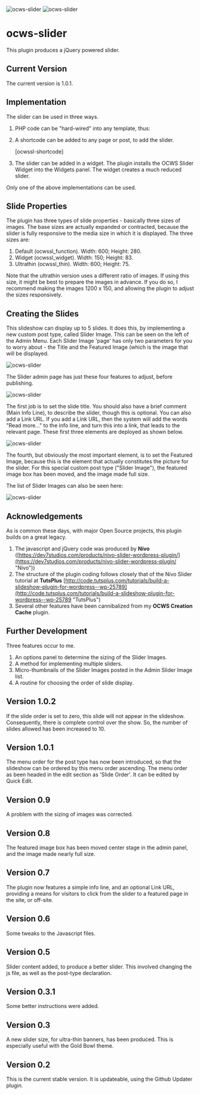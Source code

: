 ![ocws-slider](./images/castlelogo80x80.png) ![ocws-slider](./images/palmtree80x80.png)

# ocws-slider
This plugin produces a jQuery powered slider.

## Current Version
The current version is 1.0.1.

## Implementation
The slider can be used in three ways.

1. PHP code can be "hard-wired" into any template, thus:

	<?php echo ocwssl_function(); ?>

2. A shortcode can be added to any page or post, to add the slider.

	[ocwssl-shortcode]

3. The slider can be added in a widget. The plugin installs the OCWS Slider Widget into the Widgets panel. The widget creates a much reduced slider.

Only one of the above implementations can be used.

## Slide Properties
The plugin has three types of slide properties - basically three sizes of images. The base sizes are actually expanded or contracted, because the slider is fully responsive to the media size in which it is displayed. The three sizes are:

1. Default (ocwssl_function). Width: 600; Height: 280.
2. Widget (ocwssl_widget). Width: 150; Height: 83.
3. Ultrathin (ocwssl_thin). Width: 600; Height: 75.

Note that the ultrathin version uses a different ratio of images. If using this size, it might be best to prepare the images in advance. If you do so, I recommend making the images 1200 x 150, and allowing the plugin to adjust the sizes responsively.

## Creating the Slides
This slideshow can display up to 5 slides. It does this, by implementing a new custom post type, called Slider Image. This can be seen on the left of the Admin Menu. Each Slider Image 'page' has only two parameters for you to worry about - the Title and the Featured Image (which is the image that will be displayed.

![ocws-slider](./images/scrnsht1.png)

The Slider admin page has just these four features to adjust, before publishing.

![ocws-slider](./images/slider_plugin_ss4.png)

The first job is to set the slide title. You should also have a brief comment (Main Info Line), to describe the slider, though this is optional. You can also add a Link URL. If you add a Link URL, then the system will add the words "Read more..." to the info line, and turn this into a link, that leads to the relevant page. These first three elements are deployed as shown below.

![ocws-slider](./images/slider_plugin_ss2.png)

The fourth, but obviously the most important element, is to set the Featured Image, because this is the element that actually constitutes the picture for the slider. For this special custom post type ("Slider Image"), the featured image box has been moved, and the image made full size.

The list of Slider Images can also be seen here:

![ocws-slider](./images/scrnsht3.png)

## Acknowledgements
As is common these days, with major Open Source projects, this plugin builds on a great legacy.

1. The javascript and jQuery code was produced by **Nivo** ([https://dev7studios.com/products/nivo-slider-wordpress-plugin/](https://dev7studios.com/products/nivo-slider-wordpress-plugin/ "Nivo"))
2. The structure of the plugin coding follows closely that of the Nivo Slider tutorial at **TutsPlus** [http://code.tutsplus.com/tutorials/build-a-slideshow-plugin-for-wordpress--wp-25789](http://code.tutsplus.com/tutorials/build-a-slideshow-plugin-for-wordpress--wp-25789 "TutsPlus")
3. Several other features have been cannibalized from my **OCWS Creation Cache** plugin.

## Further Development
Three features occur to me.

1. An options panel to determine the sizing of the Slider Images.
2. A method for implementing multiple sliders.
3. Micro-thumbnails of the Slider Images posted in the Admin Slider Image list.
4. A routine for choosing the order of slide display.

## Version 1.0.2
If the slide order is set to zero, this slide will not appear in the slideshow. Consequently, there is complete control over the show. So, the number of slides allowed has been increased to 10.

## Version 1.0.1
The menu order for the post type has now been introduced, so that the slideshow can be ordered by this menu order ascending. The menu order as been headed in the edit section as 'Slide Order'. It can be edited by Quick Edit.

## Version 0.9
A problem with the sizing of images was corrected.

## Version 0.8
The featured image box has been moved center stage in the admin panel, and the image made nearly full size. 

## Version 0.7
The plugin now features a simple info line, and an optional Link URL, providing a means for visitors to click from the slider to a featured page in the site, or off-site.

## Version 0.6
Some tweaks to the Javascript files.

## Version 0.5
Slider content added, to produce a better slider. This involved changing the js file, as well as the post-type declaration.

## Version 0.3.1
Some better instructions were added.

## Version 0.3
A new slider size, for ultra-thin banners, has been produced. This is especially useful with the Gold Bowl theme.

## Version 0.2
This is the current stable version. It is updateable, using the Github Updater plugin.
